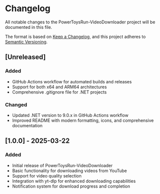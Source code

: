 # Changelog

All notable changes to the PowerToysRun-VideoDownloader project will be documented in this file.

The format is based on [Keep a Changelog](https://keepachangelog.com/en/1.0.0/),
and this project adheres to [Semantic Versioning](https://semver.org/spec/v2.0.0.html).

## [Unreleased]

### Added
- GitHub Actions workflow for automated builds and releases
- Support for both x64 and ARM64 architectures
- Comprehensive .gitignore file for .NET projects

### Changed
- Updated .NET version to 9.0.x in GitHub Actions workflow
- Improved README with modern formatting, icons, and comprehensive documentation

## [1.0.0] - 2025-03-22

### Added
- Initial release of PowerToysRun-VideoDownloader
- Basic functionality for downloading videos from YouTube
- Support for video quality selection
- Integration with yt-dlp for enhanced downloading capabilities
- Notification system for download progress and completion
